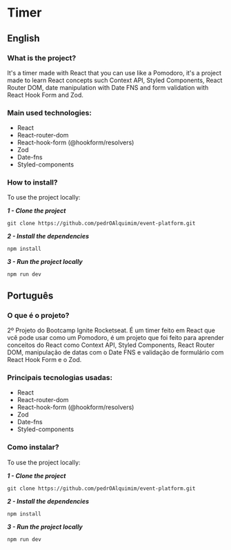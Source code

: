 # Timer

## English

### What is the project?

It's a timer made with React that you can use like a Pomodoro, it's a project made to learn React concepts such Context API, Styled Components, React Router DOM, date manipulation with Date FNS and form validation with React Hook Form and Zod.

### Main used technologies:

- React
- React-router-dom
- React-hook-form (@hookform/resolvers)
- Zod
- Date-fns
- Styled-components

### How to install?

To use the project locally:

***1 - Clone the project***

```git
git clone https://github.com/pedrOAlquimim/event-platform.git
```

***2 - Install the dependencies***

```npm
npm install
```

***3 - Run the project locally***

```npm
npm run dev
```

## Português

### O que é o projeto?

2º Projeto do Bootcamp Ignite Rocketseat. É um timer feito em React que vcê pode usar como um Pomodoro, é um projeto que foi feito para aprender conceitos do React como Context API, Styled Components, React Router DOM, manipulação de datas com o Date FNS e validação de formulário com React Hook Form e o Zod.

### Principais tecnologias usadas:

- React
- React-router-dom
- React-hook-form (@hookform/resolvers)
- Zod
- Date-fns
- Styled-components

### Como instalar?

To use the project locally:

***1 - Clone the project***

```git
git clone https://github.com/pedrOAlquimim/event-platform.git
```

***2 - Install the dependencies***

```npm
npm install
```

***3 - Run the project locally***

```npm
npm run dev
```
